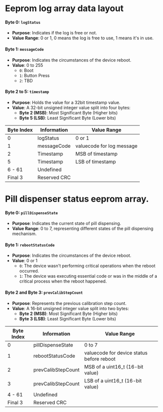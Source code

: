 # Eeprom log array data layout
#### Byte 0: `logStatus`

-   **Purpose**: Indicates if the log is free or not.
-   **Value Range**: 0 or 1, 0 means the log is free to use, 1 means it's in use.

#### Byte 1: `messageCode`

-   **Purpose**: Indicates the circumstances of the device reboot.
-   **Value**: 0 to 255
    -   `0`: Boot
    -   `1`: Button Press
    -   `2`: TBD

#### Byte 2 to 5: `timestamp`

-   **Purpose**: Holds the value for a 32bit timestamp value.
-   **Value**: A 32-bit unsigned integer value split into four bytes:
    -   **Byte 2 (MSB)**: Most Significant Byte (Higher bits)
    -   **Byte 5 (LSB)**: Least Significant Byte (Lower bits)
    
    
| Byte Index | Information       | Value Range                      |
|------------|-------------------|----------------------------------|
| 0          | logStatus         | 0 or 1                           |
| 1          | messageCode       | valuecode for log message        |
| 2          | Timestamp         | MSB of timestamp                 |
| 5          | Timestamp         | LSB of timestamp                 |
| 6 - 61     | Undefined         |                                  |
| Final 3    | Reserved CRC      |                                  |

# Pill dispenser status eeprom array.
#### Byte 0: `pillDispenseState`

-   **Purpose**: Indicates the current state of pill dispensing.
-   **Value Range**: 0 to 7, representing different states of the pill dispensing mechanism.

#### Byte 1: `rebootStatusCode`

-   **Purpose**: Indicates the circumstances of the device reboot.
-   **Value**: 0 or 1
    -   `0`: The device wasn't performing critical operations when the reboot occurred.
    -   `1`: The device was executing essential code or was in the middle of a critical process when the reboot happened.

#### Byte 2 and Byte 3: `prevCalibStepCount`

-   **Purpose**: Represents the previous calibration step count.
-   **Value**: A 16-bit unsigned integer value split into two bytes:
    -   **Byte 2 (MSB)**: Most Significant Byte (Higher bits)
    -   **Byte 3 (LSB)**: Least Significant Byte (Lower bits)
    
    
| Byte Index | Information       | Value Range                      |
|------------|-------------------|----------------------------------|
| 0          | pillDispenseState | 0 to 7                           |
| 1          | rebootStatusCode  | valuecode for device status before reboot|
| 2          | prevCalibStepCount| MSB of a uint16_t (16-bit value) |
| 3          | prevCalibStepCount| LSB of a uint16_t (16-bit value) |
| 4 - 61     | Undefined         |                                  |
| Final 3    | Reserved CRC      |                                  |
